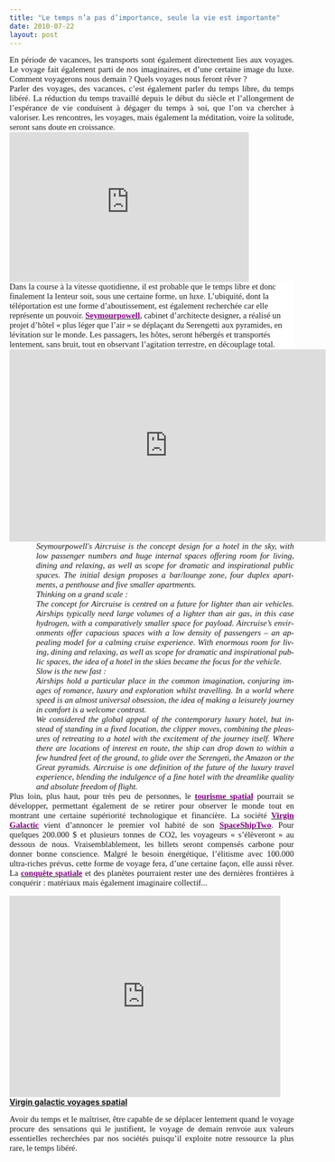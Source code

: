 ```yaml
---
title: "Le temps n’a pas d’importance, seule la vie est importante"
date: 2010-07-22
layout: post
---
```


<p class="MsoNormal" style="TEXT-ALIGN: justify; MARGIN: 0pt"><span style="FONT-FAMILY: Calibri; FONT-SIZE: 11pt; mso-bidi-font-family: Arial">En période de vacances, les transports sont également directement lies aux voyages. Le voyage fait également parti de nos imaginaires, et d’une certaine image du luxe. Comment voyagerons nous demain ? Quels voyages nous feront rêver</span><span lang="EN-GB" style="FONT-FAMILY: Calibri; FONT-SIZE: 11pt; mso-bidi-font-family: Arial; mso-ansi-language: EN-GB"> ?<o:p></o:p></span></p> <p class="MsoNormal" style="TEXT-ALIGN: justify; MARGIN: 0pt"><span lang="EN-GB" style="FONT-FAMILY: Calibri; FONT-SIZE: 11pt; mso-bidi-font-family: Arial; mso-ansi-language: EN-GB"><o:p></o:p></span></p> <p class="MsoNormal" style="TEXT-ALIGN: justify; MARGIN: 0pt"><span style="FONT-FAMILY: Calibri; FONT-SIZE: 11pt; mso-bidi-font-family: Arial">Parler des voyages, des vacances, c’est également parler du temps libre, du temps libéré. La réduction du temps travaillé depuis le début du siècle et l’allongement de l’espérance de vie conduisent à dégager du temps à soi, que l’on va chercher à valoriser. Les rencontres, les voyages, mais également la méditation, voire la solitude, seront sans doute en croissance.</span></p> <p class="MsoNormal" style="TEXT-ALIGN: justify; MARGIN: 0pt"><span style="FONT-FAMILY: Calibri; FONT-SIZE: 11pt; mso-bidi-font-family: Arial"></span></p>   <!--more-->  <p class="MsoNormal" style="TEXT-ALIGN: justify; MARGIN: 0pt"><span style="FONT-FAMILY: Calibri; FONT-SIZE: 11pt; mso-bidi-font-family: Arial"><o:p></o:p></span></p><iframe frameborder="no" framespacing="0" height="265" scrolling="no" src="http://videos.publicsenat.fr/vodiFrame.php?idE=57638" valign="top" width="424">                                                                                                                                </iframe> <p class="MsoNormal" style="TEXT-ALIGN: justify; MARGIN: 0pt"><span style="FONT-FAMILY: Calibri; FONT-SIZE: 11pt; mso-bidi-font-family: Arial"><o:p></o:p></span></p> <p class="MsoNormal" style="MARGIN: 0pt; BACKGROUND: white"><span style="FONT-FAMILY: Calibri; FONT-SIZE: 11pt; mso-bidi-font-family: Arial">Dans la course à la vitesse quotidienne, il est probable que le temps libre et donc finalement la lenteur soit, sous une certaine forme, un luxe. L’ubiquité, dont la téléportation est une forme d’aboutissement, est également recherchée car elle représente un pouvoir. <strong><a href="http://www.seymourpowell.com/aircruise/aircruise-press-release.html"><font color="#800080">Seymourpowell</font></a></strong>, cabinet d’architecte designer, a réalisé un projet d’hôtel « plus léger que l’air » se déplaçant du Serengetti aux pyramides, en lévitation sur le monde. Les passagers, les hôtes, seront hébergés et transportés lentement, sans bruit, tout en observant l’agitation terrestre, en découplage total.</span></p> <p class="MsoNormal" style="MARGIN: 0pt; BACKGROUND: white"><span style="FONT-FAMILY: Calibri; FONT-SIZE: 11pt; mso-bidi-font-family: Arial"><o:p></o:p></span></p> <object height="340" width="560"><param name="movie" value="http://www.youtube.com/v/bP15Vgt55Gk&hl=fr_FR&fs=1" /><param name="allowFullScreen" value="true" /><param name="allowscriptaccess" value="always" /> <embed allowfullscreen="true" allowscriptaccess="always" height="340" src="http://www.youtube.com/v/bP15Vgt55Gk&hl=fr_FR&fs=1" type="application/x-shockwave-flash" width="560" /></object> <p class="MsoNormal" style="TEXT-ALIGN: justify; MARGIN: 0pt"><span style="FONT-FAMILY: Calibri; FONT-SIZE: 11pt; mso-bidi-font-family: Arial"><o:p></o:p></span></p> <p class="MsoNormal" style="TEXT-ALIGN: justify; MARGIN: 0pt"><span lang="EN-GB" style="FONT-FAMILY: Calibri; FONT-SIZE: 11pt; mso-bidi-font-family: Arial; mso-ansi-language: EN-GB"><o:p></o:p></span></p> <p class="MsoNormal" style="TEXT-ALIGN: justify; MARGIN: 0pt 0pt 0pt 35.4pt"><em><span lang="EN-GB" style="FONT-FAMILY: Calibri; FONT-SIZE: 11pt; mso-bidi-font-family: Arial; mso-ansi-language: EN-GB">Seymourpowell's Aircruise is the concept design for a hotel in the sky, with low passenger numbers and huge internal spaces offering room for living, dining and relaxing, as well as scope for dramatic and inspirational public spaces. The initial design proposes a bar/lounge zone, four duplex apartments, a penthouse and five smaller apartments.<o:p></o:p></span></em></p> <p class="MsoNormal" style="TEXT-ALIGN: justify; MARGIN: 0pt 0pt 0pt 35.4pt"><em><span lang="EN-GB" style="FONT-FAMILY: Calibri; FONT-SIZE: 11pt; mso-bidi-font-family: Arial; mso-ansi-language: EN-GB"><o:p></o:p></span></em></p> <p class="MsoNormal" style="TEXT-ALIGN: justify; MARGIN: 0pt 0pt 0pt 35.4pt"><em><span lang="EN-GB" style="FONT-FAMILY: Calibri; FONT-SIZE: 11pt; mso-bidi-font-family: Arial; mso-ansi-language: EN-GB">Thinking on a grand scale :<o:p></o:p></span></em></p> <p class="MsoNormal" style="TEXT-ALIGN: justify; MARGIN: 0pt 0pt 0pt 35.4pt"><em><span style="FONT-FAMILY: Calibri; FONT-SIZE: 11pt; mso-bidi-font-family: Arial">The concept for Aircruise is centred on a future for lighter than air vehicles. Airships typically </span></em><em><span lang="EN-GB" style="FONT-FAMILY: Calibri; FONT-SIZE: 11pt; mso-bidi-font-family: Arial; mso-ansi-language: EN-GB">need large volumes of a lighter than air gas, in this case hydrogen, with a comparatively smaller space for payload. Aircruise’s environments offer capacious spaces with a low density of passengers – an appealing model for a calming cruise experience. With enormous room for living, dining and relaxing, as well as scope for dramatic and inspirational public spaces, the idea of a hotel in the skies became the focus for the vehicle.<o:p></o:p></span></em></p> <p class="MsoNormal" style="TEXT-ALIGN: justify; MARGIN: 0pt 0pt 0pt 35.4pt"><em><span lang="EN-GB" style="FONT-FAMILY: Calibri; FONT-SIZE: 11pt; mso-bidi-font-family: Arial; mso-ansi-language: EN-GB"><o:p></o:p></span></em></p> <p class="MsoNormal" style="TEXT-ALIGN: justify; MARGIN: 0pt 0pt 0pt 35.4pt"><em><span lang="EN-GB" style="FONT-FAMILY: Calibri; FONT-SIZE: 11pt; mso-bidi-font-family: Arial; mso-ansi-language: EN-GB">Slow is the new fast :<o:p></o:p></span></em></p> <p class="MsoNormal" style="TEXT-ALIGN: justify; MARGIN: 0pt 0pt 0pt 35.4pt"><em><span lang="EN-GB" style="FONT-FAMILY: Calibri; FONT-SIZE: 11pt; mso-bidi-font-family: Arial; mso-ansi-language: EN-GB">Airships hold a particular place in the common imagination, conjuring images of romance, luxury and exploration whilst travelling. In a world where speed is an almost universal obsession, the idea of making a leisurely journey in comfort is a welcome contrast.<o:p></o:p></span></em></p> <p class="MsoNormal" style="TEXT-ALIGN: justify; MARGIN: 0pt 0pt 0pt 35.4pt"><em><span lang="EN-GB" style="FONT-FAMILY: Calibri; FONT-SIZE: 11pt; mso-bidi-font-family: Arial; mso-ansi-language: EN-GB">We considered the global appeal of the contemporary luxury hotel, but instead of standing in a fixed location, the clipper moves, combining the pleasures of retreating to a hotel with the excitement of the journey itself. Where there are locations of interest en route, the ship can drop down to within a few hundred feet of the ground, to glide over the Serengeti, the Amazon or the Great pyramids. Aircruise is one definition of the future of the luxury travel experience, blending the indulgence of a fine hotel with the dreamlike quality and absolute freedom of flight.<o:p></o:p></span></em></p> <p class="MsoNormal" style="TEXT-ALIGN: justify; MARGIN: 0pt 0pt 0pt 35.4pt"><span lang="EN-GB" style="FONT-FAMILY: Calibri; FONT-SIZE: 11pt; mso-bidi-font-family: Arial; mso-ansi-language: EN-GB"><o:p></o:p></span></p> <p class="MsoNormal" style="TEXT-ALIGN: justify; MARGIN: 0pt"><span style="FONT-FAMILY: Calibri; FONT-SIZE: 11pt">Plus loin, plus haut, pour très peu de personnes, le <strong><a href="http://fr.wikipedia.org/wiki/Tourisme_spatial"><font color="#800080">tourisme spatial</font></a></strong> pourrait se développer, permettant également de se retirer pour observer le monde tout en montrant une certaine supériorité technologique et financière. La société <strong><a href="http://www.virgingalactic.com/"><font color="#800080">Virgin Galactic</font></a></strong> vient d’annoncer le premier vol habité de son <strong><a href="http://www.virgingalactic.com/news/item/vss-enterprise-makes-its-first-crewed-flight/"><font color="#800080">SpaceShipTwo</font></a></strong>. Pour quelques 200.000 $ et plusieurs tonnes de CO2, les voyageurs « s’élèveront » au dessous de nous. Vraisemblablement, les billets seront compensés carbone pour donner bonne conscience. Malgré le besoin énergétique, l’élitisme avec 100.000 ultra-riches prévus, cette forme de voyage fera, d’une certaine façon, elle aussi rêver. La <strong><a href="http://www.publicsenat.fr/vod/conversation-d-avenirs/l-espace/61666"><font color="#800080">conquête spatiale</font></a></strong> et des planètes pourraient rester une des dernières frontières à conquérir : matériaux mais également imaginaire collectif...</span></p> <p class="MsoNormal" style="TEXT-ALIGN: justify; MARGIN: 0pt"><span style="FONT-FAMILY: Calibri; FONT-SIZE: 11pt"><o:p></o:p></span></p> <p> <object height="356" width="480"><param name="movie" value="http://www.dailymotion.com/swf/video/x48it1_virgin-galactic-voyages-spatial_tech?additionalInfos=0" /><param name="allowFullScreen" value="true" /><param name="allowScriptAccess" value="always" /> <embed allowfullscreen="true" allowscriptaccess="always" height="356" src="http://www.dailymotion.com/swf/video/x48it1_virgin-galactic-voyages-spatial_tech?additionalInfos=0" type="application/x-shockwave-flash" width="480" /></object><br /><strong><a href="http://www.dailymotion.com/video/x48it1_virgin-galactic-voyages-spatial_tech">Virgin galactic voyages spatial</a></strong><br /></p> <p class="MsoNormal" style="TEXT-ALIGN: justify; MARGIN: 0pt"><span style="FONT-FAMILY: Calibri; FONT-SIZE: 11pt; mso-bidi-font-family: Arial">Avoir du temps et le maîtriser, être capable de se déplacer lentement quand le voyage procure des sensations qui le justifient, le voyage de demain renvoie aux valeurs essentielles recherchées par nos sociétés puisqu’il exploite notre ressource la plus rare, le temps libéré.</span></p> <p></p>